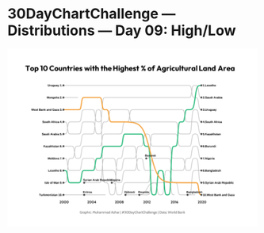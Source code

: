 # 30DayChartChallenge — Distributions — Day 09: High/Low

![agri_land](https://github.com/imagineazhar/30DayChartChallenge2023/blob/main/09-high_low/land.png)
